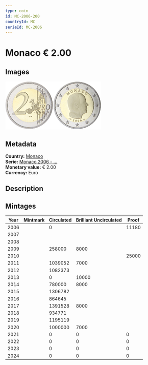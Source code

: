 ```yaml
---
type: coin
id: MC-2006-200
countryId: MC
serieId: MC-2006
---
```


# Monaco € 2.00

## Images

<img src="../../../Images/common-2002-200.png" height="150" alt="Front image"><img src="Images/monaco-2006-200.png" height="150" alt="Back image">

## Metadata

**Country:** [Monaco](../index.md)\
**Serie:** [Monaco 2006 - ...](index.md)\
**Monetary value:** € 2.00\
**Currency:** Euro

## Description


## Mintages

| Year | Mintmark | Circulated | Brilliant Uncirculated | Proof |
| ---- | -------- | ---------- | ---------------------- | ----- |
| 2006 |  | 0|  | 11180 |
| 2007 |  | |  |  |
| 2008 |  | |  |  |
| 2009 |  | 258000| 8000 |  |
| 2010 |  | |  | 25000 |
| 2011 |  | 1039052| 7000 |  |
| 2012 |  | 1082373|  |  |
| 2013 |  | 0| 10000 |  |
| 2014 |  | 780000| 8000 |  |
| 2015 |  | 1306782|  |  |
| 2016 |  | 864645|  |  |
| 2017 |  | 1391528| 8000 |  |
| 2018 |  | 934771|  |  |
| 2019 |  | 1195119|  |  |
| 2020 |  | 1000000| 7000 |  |
| 2021 |  | 0 | 0 | 0 |
| 2022 |  | 0 | 0 | 0 |
| 2023 |  | 0 | 0 | 0 |
| 2024 |  | 0 | 0 | 0 |
